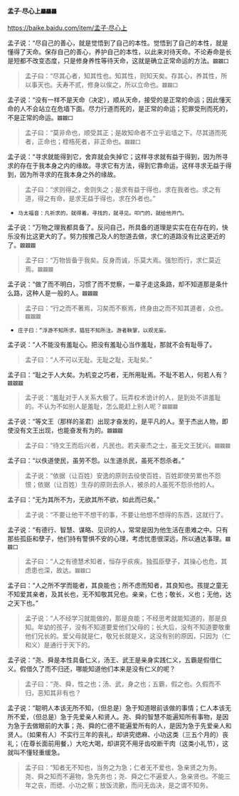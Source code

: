 #### 孟子·尽心上`龘龘龘`
https://baike.baidu.com/item/孟子·尽心上

孟子说：“尽自己的善心，就是觉悟到了自己的本性。觉悟到了自己的本性，就是懂得了天命。保存自己的善心，养护自己的本性，以此来对待天命。不论寿命是长是短都不改变态度，只是修身养性等待天命，这就是确立正常命运的方法。`龖龖囗`
>孟子曰：“尽其心者，知其性也。知其性，则知天矣。存其心，养其性，所以事天也。夭寿不贰，修身以俟之，所以立命也。`龖龖囗`

孟子说：“没有一样不是天命（决定），顺从天命，接受的是正常的命运；因此懂天命的人不会站立在危墙下面。尽力行道而死的，是正常的命运；犯罪受刑而死的，不是正常的命运。`龖龖囗`
>孟子曰：“莫非命也，顺受其正；是故知命者不立乎岩墙之下。尽其道而死者，正命也；桎梏死者，非正命也。`龖龖囗`

孟子说：“寻求就能得到它，舍弃就会失掉它；这样寻求就有益于得到，因为所寻求的存在于我本身之内的缘故。寻求它有方法，得到它靠命运，这样寻求无益于得到，因为所寻求的在我本身之外的缘故。
>孟子曰：“求则得之，舍则失之；是求有益于得也，求在我者也。求之有道，得之有命，是求无益于得也，求在外者也。”
- `马太福音：凡祈求的，就得着。寻找的，就寻见。叩门的，就给他开门。`

孟子说：“万物之理我都具备了。反问自己，所具备的道理是实实在在存在的，快乐没有比这更大的了。努力按推己及人的恕道去做，求仁的道路没有比这更近的了。`龖龖龖`
>孟子曰：“万物皆备于我矣。反身而诚，乐莫大焉。强恕而行，求仁莫近焉。`龖龖龖`

孟子说：“做了而不明白，习惯了而不觉察，一辈子走这条路，却不知道那是条什么路，这种人是一般的人。`龖龖龖`
>孟子曰：“行之而不著焉，习矣而不察焉，终身由之而不知其道者，众也。`龖龖龖`
- `庄子曰：“浮游不知所求，猖狂不知所注。游者鞅掌，以观无妄。`

孟子说：“人不能没有羞耻心。把没有羞耻心当作羞耻，那就不会有耻辱了。
>孟子曰：“人不可以无耻。无耻之耻，无耻矣。”

孟子曰：“耻之于人大矣。为机变之巧者，无所用耻焉。不耻不若人，何若人有？`龖龖龖`
>孟子说：“羞耻对于人关系大极了。玩弄权术诡计的人，是到处不讲羞耻的。不认为不如别人是羞耻，怎么能赶上别人呢？`龖龖龖`

孟子说：“等文王（那样的圣君）出现才奋发的，是平凡的人。至于杰出人物，即使没有文王出现，也能奋发有为的。`龖龖龖`
>孟子曰：“待文王而后兴者，凡民也。若夫豪杰之士，虽无文王犹兴。`龖龖龖`

孟子曰：“以佚道使民，虽劳不怨。以生道杀民，虽死不怨杀者。”
>孟子说：“依据（让百姓）安逸的原则去役使百姓，百姓即使劳累也不怨恨；依据（让百姓）生存的原则去杀人，被杀的人虽死不怨杀他的人。

孟子曰：“无为其所不为，无欲其所不欲，如此而已矣。”
>孟子说：“不要让他干不想干的事，不要让他想不想得的东西，这就行了。

孟子说：“有德行、智慧、谋略、见识的人，常常是因为他生活在患难之中。只有那些孤臣和孽子，他们持有警惧不安的心理，考虑忧患很深远，所以通达事理。`龖龖囗`
>孟子曰：“人之有德慧术知者，恒存乎疢疾。独孤臣孽子，其操心也危，其虑患也深，故达。`龖龖囗`

孟子曰：“人之所不学而能者，其良能也；所不虑而知者，其良知也。孩提之童无不知爱其亲者，及其长也，无不知敬其兄也。亲亲，仁也；敬长，义也；无他，达之天下也。”
>孟子说：“人不经学习就能做的，那是良能；不经思考就能知道的，那是良知。年幼的孩子，没有不知道要爱他们父母的；长大后，没有不知道要敬重他们兄长的。爱父母就是仁，敬兄长就是义，这没有别的原因，只因为（仁和义）是通行于天下的。

孟子说：“尧、舜是本性具备仁义，汤王、武王是亲身实践仁义，五霸是假借仁义。假借久了而不归还，哪能知道他们本来是没有仁义的呢？
>孟子曰：“尧、舜，性之也；汤、武，身之也；五霸，假之也。久假而不归，恶知其非有也？

孟子说：“聪明人本该无所不知，（但总是）急于知道眼前该做的事情；仁人本该无所不爱，（但总是）急于先爱亲人和贤人。尧、舜的智慧不能遍知所有事物，是因为急于去做眼前的大事；尧、舜的仁德不能遍爱所有的人，是因为急于先爱亲人和贤人。（如果有人）不实行三年的丧礼，却讲究缌麻、小功这类（三五个月的）丧礼；（在尊长面前用餐，）大吃大喝，却讲究不用牙齿咬断干肉（这类小礼节），这就叫不懂轻重缓急。
>孟子曰：“知者无不知也，当务之为急；仁者无不爱也，急亲贤之为务。尧、舜之知而不遍物，急先务也；尧、舜之仁不遍爱人，急亲贤也。不能三年之丧，而缌、小功之察；放饭流歠，而问无齿决，是之谓不知务。
